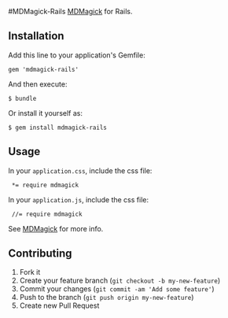 #MDMagick-Rails
[MDMagick](https://github.com/fguillen/MDMagick) for Rails.

## Installation

Add this line to your application's Gemfile:

    gem 'mdmagick-rails'

And then execute:

    $ bundle

Or install it yourself as:

    $ gem install mdmagick-rails


## Usage

In your `application.css`, include the css file:

     *= require mdmagick

In your `application.js`, include the css file:

     //= require mdmagick

See [MDMagick](https://github.com/fguillen/MDMagick) for more info.

## Contributing

1. Fork it
2. Create your feature branch (`git checkout -b my-new-feature`)
3. Commit your changes (`git commit -am 'Add some feature'`)
4. Push to the branch (`git push origin my-new-feature`)
5. Create new Pull Request
